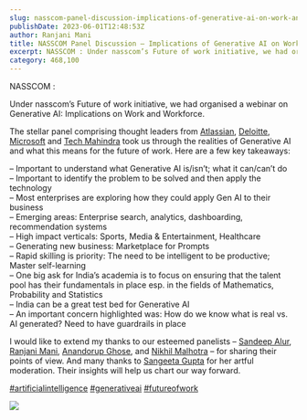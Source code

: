 ```yaml
---
slug: nasscom-panel-discussion-implications-of-generative-ai-on-work-and-the-workforce
publishDate: 2023-06-01T12:48:53Z
author: Ranjani Mani
title: NASSCOM Panel Discussion – Implications of Generative AI on Work and the Workforce 
excerpt: NASSCOM : Under nasscom’s Future of work initiative, we had organised a webinar on Generative AI: Implications on Work and Workforce. The stellar panel comprising thought leaders from Atlassian, Deloitte, Microsoft and Tech Mahindra took us through the realities of Generative AI and what this means for the future of work. Here are a few key takeaways: – Important to understand what  ... 
category: 468,100
---
```


NASSCOM :

Under nasscom’s Future of work initiative, we had organised a webinar on Generative AI: Implications on Work and Workforce.  
  
The stellar panel comprising thought leaders from [Atlassian](https://www.linkedin.com/company/atlassian/), [Deloitte](https://www.linkedin.com/company/deloitte/), [Microsoft](https://www.linkedin.com/company/microsoft/) and [Tech Mahindra](https://www.linkedin.com/company/tech-mahindra/) took us through the realities of Generative AI and what this means for the future of work. Here are a few key takeaways:  
  
– Important to understand what Generative AI is/isn’t; what it can/can’t do  
– Important to identify the problem to be solved and then apply the technology  
– Most enterprises are exploring how they could apply Gen AI to their business  
– Emerging areas: Enterprise search, analytics, dashboarding, recommendation systems  
– High impact verticals: Sports, Media & Entertainment, Healthcare  
– Generating new business: Marketplace for Prompts  
– Rapid skilling is priority: The need to be intelligent to be productive; Master self-learning  
– One big ask for India’s academia is to focus on ensuring that the talent pool has their fundamentals in place esp. in the fields of Mathematics, Probability and Statistics  
– India can be a great test bed for Generative AI  
– An important concern highlighted was: How do we know what is real vs. AI generated? Need to have guardrails in place  
  
I would like to extend my thanks to our esteemed panelists – [Sandeep Alur](https://www.linkedin.com/in/ACoAAAAvy78BLe-N3j2IzJz8BIvb2p1S3JMGKJ8), [Ranjani Mani](https://www.linkedin.com/in/ACoAAAJIsPgBPvMBMninhMqM-rfOAQgdirEW63k), [Anandorup Ghose](https://www.linkedin.com/in/ACoAACZBJY8BmCuUYqXW-QPzfXmlVIOKAcuj6rg), and [Nikhil Malhotra](https://www.linkedin.com/in/ACoAAAAJKM4B6etnw4RZgKYrI1M8Oafsb63Y6po) – for sharing their points of view. And many thanks to [Sangeeta Gupta](https://www.linkedin.com/in/ACoAAAAIalQBBpGXmYM445cWVxvVi6ojvJw8A7A) for her artful moderation. Their insights will help us chart our way forward.  
  
[#artificialintelligence](https://www.linkedin.com/feed/hashtag/?keywords=artificialintelligence&highlightedUpdateUrns=urn%3Ali%3Aactivity%3A7070012630727299074) [#generativeai](https://www.linkedin.com/feed/hashtag/?keywords=generativeai&highlightedUpdateUrns=urn%3Ali%3Aactivity%3A7070012630727299074) [#futureofwork](https://www.linkedin.com/feed/hashtag/?keywords=futureofwork&highlightedUpdateUrns=urn%3Ali%3Aactivity%3A7070012630727299074)

![](https://i0.wp.com/ranjanimani.com/wp-content/uploads/2023/06/1685622364268.jpeg?fit=1024%2C389&ssl=1) 